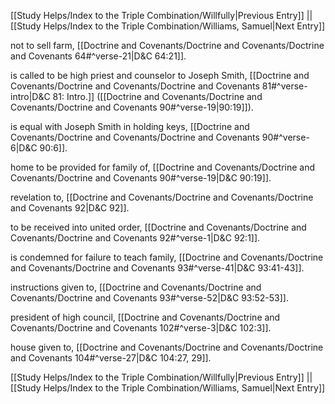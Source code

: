 [[Study Helps/Index to the Triple Combination/Willfully|Previous Entry]]  ||  [[Study Helps/Index to the Triple Combination/Williams, Samuel|Next Entry]]

 not to sell farm, [[Doctrine and Covenants/Doctrine and Covenants/Doctrine and Covenants 64#^verse-21|D&C 64:21]].

 is called to be high priest and counselor to Joseph Smith, [[Doctrine and Covenants/Doctrine and Covenants/Doctrine and Covenants 81#^verse-intro|D&C 81: Intro.]] ([[Doctrine and Covenants/Doctrine and Covenants/Doctrine and Covenants 90#^verse-19|90:19]]).

 is equal with Joseph Smith in holding keys, [[Doctrine and Covenants/Doctrine and Covenants/Doctrine and Covenants 90#^verse-6|D&C 90:6]].

 home to be provided for family of, [[Doctrine and Covenants/Doctrine and Covenants/Doctrine and Covenants 90#^verse-19|D&C 90:19]].

 revelation to, [[Doctrine and Covenants/Doctrine and Covenants/Doctrine and Covenants 92|D&C 92]].

 to be received into united order, [[Doctrine and Covenants/Doctrine and Covenants/Doctrine and Covenants 92#^verse-1|D&C 92:1]].

 is condemned for failure to teach family, [[Doctrine and Covenants/Doctrine and Covenants/Doctrine and Covenants 93#^verse-41|D&C 93:41-43]].

 instructions given to, [[Doctrine and Covenants/Doctrine and Covenants/Doctrine and Covenants 93#^verse-52|D&C 93:52-53]].

 president of high council, [[Doctrine and Covenants/Doctrine and Covenants/Doctrine and Covenants 102#^verse-3|D&C 102:3]].

 house given to, [[Doctrine and Covenants/Doctrine and Covenants/Doctrine and Covenants 104#^verse-27|D&C 104:27, 29]].

[[Study Helps/Index to the Triple Combination/Willfully|Previous Entry]]  ||  [[Study Helps/Index to the Triple Combination/Williams, Samuel|Next Entry]]